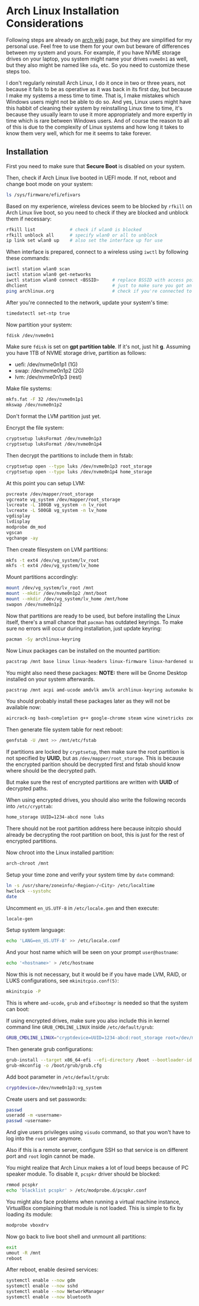 # Arch Linux Installation Considerations

Following steps are already on [arch
wiki](https://wiki.archlinux.org/title/Installation_guide) page, but they are
simplified for my personal use. Feel free to use them for your own but beware
of differences between my system and yours. For example, if you have NVME
storage drives on your laptop, you system might name your drives `nvme0n1` as
well, but they also might be named like `sda`, etc. So you need to customize
these steps too.

I don't regularly reinstall Arch Linux, I do it once in two or three years, not
because it fails to be as operative as it was back in its first day, but
because I make my systems a mess time to time. That is, I make mistakes which
Windows users might not be able to do so. And yes, Linux users might have this
habbit of cleaning their system by reinstalling Linux time to time, it's
because they usually learn to use it more appropriately and more expertly in
time which is rare between Windows users. And of course the reason to all of
this is due to the complexity of Linux systems and how long it takes to know
them very well, which for me it seems to take forever.

## Installation

First you need to make sure that **Secure Boot** is disabled on your system.

Then, check if Arch Linux live booted in UEFI mode. If not, reboot and change
boot mode on your system:

```sh
ls /sys/firmware/efi/efivars
```

Based on my experience, wireless devices seem to be blocked by `rfkill` on Arch
Linux live boot, so you need to check if they are blocked and unblock them if
necessary:

```sh
rfkill list             # check if wlan0 is blocked
rfkill unblock all      # specify wlan0 or all to unblock
ip link set wlan0 up    # also set the interface up for use
```

When interface is prepared, connect to a wireless using `iwctl` by following
these commands:

```sh
iwctl station wlan0 scan
iwctl station wlan0 get-networks
iwctl station wlan0 connect <BSSID>     # replace BSSID with access point name
dhclient                                # just to make sure you got an ip
ping archlinux.org                      # check if you're connected to network
```

After you're connected to the network, update your system's time:

```sh
timedatectl set-ntp true
```

Now partition your system:

```sh
fdisk /dev/nvme0n1
```

Make sure `fdisk` is set on **gpt partition table**. If it's not, just hit
**g**. Assuming you have 1TB of NVME storage drive, partition as follows:

* uefi: /dev/nvme0n1p1 (1G)
* swap: /dev/nvme0n1p2 (2G)
* lvm:  /dev/nvme0n1p3 (rest)

Make file systems:

```sh
mkfs.fat -F 32 /dev/nvme0n1p1
mkswap /dev/nvme0n1p2
```

Don't format the LVM partition just yet.

Encrypt the file system:

```sh
cryptsetup luksFormat /dev/nvme0n1p3
cryptsetup luksFormat /dev/nvme0n1p4
```

Then decrypt the partitions to include them in fstab:

```sh
cryptsetup open --type luks /dev/nvme0n1p3 root_storage
cryptsetup open --type luks /dev/nvme0n1p4 home_storage
```

At this point you can setup LVM:

```sh
pvcreate /dev/mapper/root_storage
vgcreate vg_system /dev/mapper/root_storage
lvcreate -L 100GB vg_system -n lv_root
lvcreate -L 500GB vg_system -n lv_home
vgdisplay
lvdisplay
modprobe dm_mod
vgscan
vgchange -ay
```

Then create filesystem on LVM partitions:

```sh
mkfs -t ext4 /dev/vg_system/lv_root
mkfs -t ext4 /dev/vg_system/lv_home
```

Mount partitions accordingly:

```sh
mount /dev/vg_system/lv_root /mnt
mount --mkdir /dev/nvme0n1p2 /mnt/boot
mount --mkdir /dev/vg_system/lv_home /mnt/home
swapon /dev/nvme0n1p2
```

Now that partitions are ready to be used, but before installing the Linux
itself, there's a small chance that `pacman` has outdated keyrings. To make
sure no errors will occur during installation, just update keyring:

```sh
pacman -Sy archlinux-keyring
```

Now Linux packages can be installed on the mounted partition:

```sh
pacstrap /mnt base linux linux-headers linux-firmware linux-hardened sof-firmware amd-ucode amd-headers grub efibootmgr
```

You might also need these packages:
**NOTE:** there will be Gnome Desktop installed on your system afterwards.

```sh
pacstrap /mnt acpi amd-ucode amdvlk amvlk archlinux-keyring automake base base-devel bash bc bind binutils bison boost boost-libs bpf bpftrace bridge-utils bzip2 ca-certificates cargo ccache clang cmake cmatrix coreutils ctags cups curl docker doxygen eog evince fakeroot ffmpeg firewalld flatpak fprintd gcc gdb git github-cli gnome gnupg gperf gperftools grep grub gstreamer gtest gzip htop jq jsoncpp kicad kicad-library less lesspipe linux linux-api-headers linux-firmware linux-hardened-headers linux-headers llvm llvm-libs lsof lynx lz4 make man man-db man-pages mdadm mesa mesa-utils meson mirro-rs mkinicpio mtr mutt nasm ncurses neovim neovim-lspconfig net-tools networkmanager nftables nmap ntfs-3g nvim openssh openssl openvpn pacman pacman-mirrorlist pacutils pam pambase patch patchutils perf picocom pinentry pkgconf plantuml protobuf protobuf-c python qemu-base qemu-docs qemu-system-aarch64 qemu-system-arm qemu-system-arm-firmware qemu-system-riscv qemu-system-riscv-firmware qemu-system-x86 qemu-system-x86-firmware qemu-tools qt5-base qt6-base rapidjson rsync samba sed shadow shellcheck shellharden smbclient strace sudo systemd systemd-libs systemd-sysvcompat tar telegram-desktop texlive-basic texlive-bibtexextra texlive-fontsextra texlive-fontsrecommended texlive-formatsextra texlive-latex texlive-latexextra texlive-latexrecommended texlive-pictures texlive-plaingeneric tmux traceroute ttf-sourcecodepro-nerd tzdata uboot-tools unrar unzip urlscan usbutils util-linux util-linux-libs valgrind vim virtualbox virtualbox-guest-iso virtualbox-guest-utils virtualbox-host-modules-arch vlc vulkan-headers vulkan-icd-loader vulkan-mesa-layers vulkan-radeon wget which wireless_tools wpa_supplicant xsel xz zip
```

You should probably install these packages later as they will not be available now:

```sh
aircrack-ng bash-completion g++ google-chrome steam wine winetricks zoom
```

Then generate file system table for next reboot:

```sh
genfstab -U /mnt >> /mnt/etc/fstab
```

If partitions are locked by `cryptsetup`, then make sure the root partition is
not specified by **UUID**, but as `/dev/mapper/root_storage`. This is because
the encrypted parition should be decrypted first and fstab should know where
should be the decrypted path.

But make sure the rest of encrypted partitions are written with **UUID** of
decrypted paths.

When using encrypted drives, you should also write the following records into
`/etc/crypttab`:

```sh
home_storage UUID=1234-abcd none luks
```

There should not be root partition address here because initcpio should already
be decrypting the root partition on boot, this is just for the rest of
encrypted partitions.

Now chroot into the Linux installed partition:

```sh
arch-chroot /mnt
```

Setup your time zone and verify your system time by `date` command:

```sh
ln -s /usr/share/zoneinfo/<Region>/<City> /etc/localtime
hwclock --systohc
date
```

Uncomment `en_US.UTF-8` in `/etc/locale.gen` and then execute:

```sh
locale-gen
```

Setup system language:

```sh
echo 'LANG=en_US.UTF-8' >> /etc/locale.conf
```

And your host name which will be seen on your prompt `user@hostname`:

```sh
echo '<hostname>' > /etc/hostname
```

Now this is not necessary, but it would be if you have made LVM, RAID, or LUKS
configurations, see `mkinitcpio.conf(5)`:

```sh
mkinitcpio -P
```

This is where `amd-ucode`, `grub` and `efibootmgr` is needed so that the system
can boot:

If using encrypted drives, make sure you also include this in kernel command line `GRUB_CMDLINE_LINUX` inside `/etc/default/grub`:

```sh
GRUB_CMDLINE_LINUX="cryptdevice=UUID=1234-abcd:root_storage root=/dev/mapper/root_storage"
```

Then generate grub configurations:

```sh
grub-install --target x86_64-efi --efi-directory /boot --bootloader-id GRUB
grub-mkconfig -o /boot/grub/grub.cfg
```

Add boot parameter in `/etc/default/grub`:

```sh
cryptdevice=/dev/nvme0n1p3:vg_system
```

Create users and set passwords:

```sh
passwd
useradd -m <username>
passwd <username>
```

And give users privileges using `visudo` command, so that you won't have to log
into the `root` user anymore.

Also if this is a remote server, configure SSH so that service is on different
port and `root` login cannot be made.

You might realize that Arch Linux makes a lot of loud beeps because of PC
speaker module. To disable it, `pcspkr` driver should be blocked:

```sh
rmmod pcspkr
echo 'blacklist pcspkr' > /etc/modprobe.d/pcspkr.conf
```

You might also face problems when running a virtual machine instance,
VirtualBox complaining that module is not loaded. This is simple to fix by
loading its module:

```sh
modprobe vboxdrv
```

Now go back to live boot shell and unmount all partitions:

```sh
exit
umout -R /mnt
reboot
```

After reboot, enable desired services:

```sh
systemctl enable --now gdm
systemctl enable --now sshd
systemctl enable --now NetworkManager
systemctl enable --now bluetooth
```

